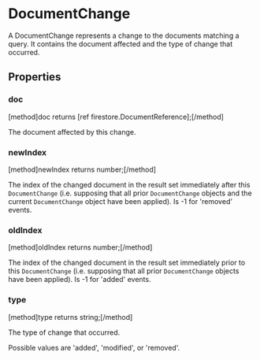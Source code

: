# DocumentChange

A DocumentChange represents a change to the documents matching a query. It contains the document affected and the type of change that occurred.

## Properties

### doc
[method]doc returns [ref firestore.DocumentReference];[/method]

The document affected by this change.

### newIndex
[method]newIndex returns number;[/method]

The index of the changed document in the result set immediately after this `DocumentChange` (i.e. supposing that all prior `DocumentChange` objects and the current `DocumentChange` object have been applied). Is -1 for 'removed' events.

### oldIndex
[method]oldIndex returns number;[/method]

The index of the changed document in the result set immediately prior to this `DocumentChange` (i.e. supposing that all prior `DocumentChange` objects have been applied). Is -1 for 'added' events.

### type
[method]type returns string;[/method]

The type of change that occurred.

Possible values are 'added', 'modified', or 'removed'.
